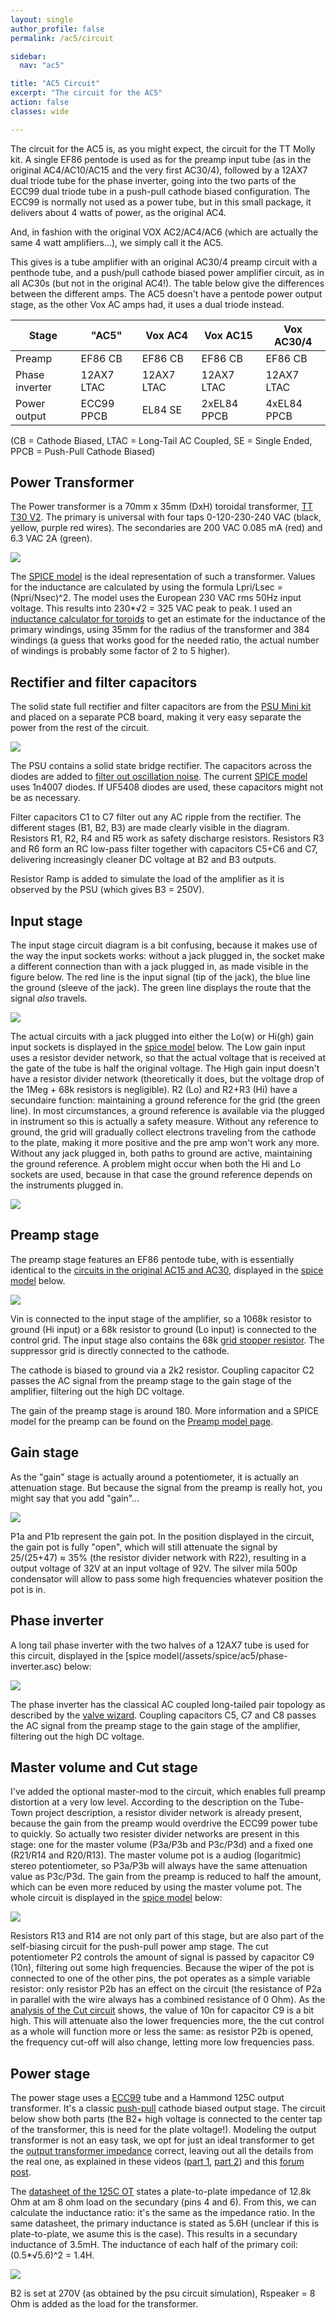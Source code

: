 ```yaml
---
layout: single
author_profile: false
permalink: /ac5/circuit

sidebar:
  nav: "ac5"

title: "AC5 Circuit"
excerpt: "The circuit for the AC5"
action: false
classes: wide

---
```

The circuit for the AC5 is, as you might expect, the circuit for the TT Molly kit. A single EF86 pentode is used as for the preamp input tube (as in the original AC4/AC10/AC15 and the very first AC30/4), followed by a 12AX7 dual triode tube for the phase inverter, going into the two parts of the ECC99 dual triode tube in a push-pull cathode biased configuration. The ECC99 is normally not used as a power tube, but in this small package, it delivers about 4 watts of power, as the original AC4.

And, in fashion with the original VOX AC2/AC4/AC6 (which are actually the same 4 watt amplifiers...), we simply call it the AC5.

This gives is a tube amplifier with an original AC30/4 preamp circuit with a penthode tube, and a push/pull cathode biased power amplifier circuit, as in all AC30s (but not in the original AC4!). The table below give the differences between the different amps. The AC5 doesn't have a pentode power output stage, as the other Vox AC amps had, it uses a dual triode instead.

|Stage|"AC5"|Vox AC4|Vox AC15|Vox AC30/4|
|-----|-----|-------|--------|----------|
|Preamp|EF86 CB|EF86 CB|EF86 CB|EF86 CB|
|Phase inverter|12AX7 LTAC|12AX7 LTAC|12AX7 LTAC|12AX7 LTAC|
|Power output|ECC99 PPCB|EL84 SE|2xEL84 PPCB|4xEL84 PPCB|

(CB = Cathode Biased, LTAC = Long-Tail AC Coupled, SE = Single Ended, PPCB = Push-Pull Cathode Biased)

## Power Transformer

The Power transformer is a 70mm x 35mm (DxH) toroidal transformer, [TT T30 V2](https://www.tube-town.net/ttstore/toroidal-30va-8808.html). The primary is universal with four taps 0-120-230-240 VAC (black, yellow, purple red wires). The secondaries are 200 VAC 0.085 mA (red) and 6.3 VAC 2A (green).

![](/assets/images/ac5/pt.svg)

The [SPICE model](/assets/spice/pt.asc) is the ideal representation of such a transformer. Values for the inductance are calculated by using the formula Lpri/Lsec = (Npri/Nsec)^2. The model uses the European 230 VAC rms 50Hz input voltage. This results into 230*√2 = 325 VAC peak to peak. I used an [inductance calculator for toroids](http://hyperphysics.phy-astr.gsu.edu/hbase/magnetic/indtor.html) to get an estimate for the inductance of the primary windings, using 35mm for the radius of the transformer and 384 windings (a guess that works good for the needed ratio, the actual number of windings is probably some factor of 2 to 5 higher).

## Rectifier and filter capacitors

The solid state full rectifier and filter capacitors are from the [PSU Mini kit](https://www.tube-town.net/info/datenblaetter/kits/kit-psumini-doc.pdf) and placed on a separate PCB board, making it very easy separate the power from the rest of the circuit.

![](/assets/images/ac5/psu.svg)

The PSU contains a solid state bridge rectifier. The capacitors across the diodes are added to [filter out oscillation noise](https://www.vintage-radio.net/forum/showthread.php?p=1126978). The current [SPICE model](/assets/spice/psu.asc) uses 1n4007 diodes. If UF5408 diodes are used, these capacitors might not be as necessary.

Filter capacitors C1 to C7 filter out any AC ripple from the rectifier. The different stages (B1, B2, B3) are made clearly visible in the diagram. Resistors R1, R2, R4 and R5 work as safety discharge resistors. Resistors R3 and R6 form an RC low-pass filter together with capacitors C5+C6 and C7, delivering increasingly cleaner DC voltage at B2 and B3 outputs.

Resistor Ramp is added to simulate the load of the amplifier as it is observed by the PSU (which gives B3 = 250V).

## Input stage

The input stage circuit diagram is a bit confusing, because it makes use of the way the input sockets works: without a jack plugged in, the socket make a different connection than with a jack plugged in, as made visible in the figure below. The red line is the input signal (tip of the jack), the blue line the ground (sleeve of the jack). The green line displays the route that the signal *also* travels.

![](/assets/images/ac5/inputs.png)

The actual circuits with a jack plugged into either the Lo(w) or Hi(gh) gain input sockets is displayed in the [spice model](/assets/spice/ac5/inputs.asc) below. The Low gain input uses a resistor devider network, so that the actual voltage that is received at the gate of the tube is half the original voltage. The High gain input doesn't have a resistor divider network (theoretically it does, but the voltage drop of the 1Meg + 68k resistors is negligible). R2 (Lo) and R2+R3 (Hi) have a secundaire function: maintaining a ground reference for the grid (the green line). In most circumstances, a ground reference is available via the plugged in instrument so this is actually a safety measure. Without any reference to ground, the grid will gradually collect electrons traveling from the cathode to the plate, making it more positive and the pre amp won't work any more. Without any jack plugged in, both paths to ground are active, maintaining the ground reference. A problem might occur when both the Hi and Lo sockets are used, because in that case the ground reference depends on the instruments plugged in.

![](/assets/images/ac5/inputs.svg)

## Preamp stage

The preamp stage features an EF86 pentode tube, with is essentially identical to the [circuits in the original AC15 and AC30](https://www.ampbooks.com/mobile/classic-circuits/vox-ac15/), displayed in the [spice model](/assets/spice/ac5/preamp.asc) below.

![](/assets/images/ac5/preamp.svg)

Vin is connected to the input stage of the amplifier, so a 1068k resistor to ground (Hi input) or a 68k resistor to ground (Lo input) is connected to the control grid. The input stage also contains the 68k [grid stopper resistor](http://www.valvewizard.co.uk/gridstopper.html). The suppressor grid is directly connected to the cathode.

The cathode is biased to ground via a 2k2 resistor. Coupling capacitor C2 passes the AC signal from the preamp stage to the gain stage of the amplifier, filtering out the high DC voltage.

The gain of the preamp stage is around 180. More information and a SPICE model for the preamp can be found on the [Preamp model page](/ac5/preamp-model).

## Gain stage

As the "gain" stage is actually around a potentiometer, it is actually an attenuation stage. But because the signal from the preamp is really hot, you might say that you add "gain"...

![](/assets/images/ac5/gain.svg)

P1a and P1b represent the gain pot. In the position displayed in the circuit, the gain pot is fully "open", which will still attenuate the signal by 25/(25+47) ≈ 35% (the resistor divider network with R22), resulting in a output voltage of 32V at an input voltage of 92V. The silver mila 500p condensator will allow to pass some high frequencies whatever position the pot is in.

## Phase inverter

A long tail phase inverter with the two halves of a 12AX7 tube is used for this circuit, displayed in the [spice model(/assets/spice/ac5/phase-inverter.asc) below:

![](/assets/images/ac5/phase-inverter.svg)

The phase inverter has the classical AC coupled long-tailed pair topology as described by the [valve wizard](http://www.valvewizard.co.uk/acltp.html). Coupling capacitors C5, C7 and C8 passes the AC signal from the preamp stage to the gain stage of the amplifier, filtering out the high DC voltage.

## Master volume and Cut stage

I've added the optional master-mod to the circuit, which enables full preamp distortion at a very low level. According to the description on the Tube-Town project description, a resistor divider network is already present, because the gain from the preamp would overdrive the ECC99 power tube to quickly. So actually two resister divider networks are present in this stage: one for the master volume (P3a/P3b and P3c/P3d) and a fixed one (R21/R14 and R20/R13). The master volume pot is a audiog (logaritmic) stereo potentiometer, so P3a/P3b will always have the same attenuation value as P3c/P3d. The gain from the preamp is reduced to half the amount, which can be even more reduced by using the master volume pot. The whole circuit is displayed in the [spice model](/assets/spice/ac5/master-cut.asc) below:

![](/assets/images/ac5/master-cut.svg)

Resistors R13 and R14 are not only part of this stage, but are also part of the self-biasing circuit for the push-pull power amp stage. The cut potentiometer P2 controls the amount of signal is passed by capacitor C9 (10n), filtering out some high frequencies. Because the wiper of the pot is connected to one of the other pins, the pot operates as a simple variable resistor: only resistor P2b has an effect on the circuit (the resistance of P2a in parallel with the wire always has a combined resistance of 0 Ohm). As the [analysis of the Cut circuit](/ac5/master-cut-model) shows, the value of 10n for capacitor C9 is a bit high. This will attenuate also the lower frequencies more, the the cut control as a whole will function more or less the same: as resistor P2b is opened, the frequency cut-off will also change, letting more low frequencies pass.

## Power stage

The power stage uses a [ECC99](/ac5/ECC99) tube and a Hammond 125C output transformer. It's a classic [push-pull](http://www.valvewizard.co.uk/pp.html) cathode biased output stage. The circuit below show both parts (the B2+ high voltage is connected to the center tap of the transformer, this is need for the plate voltage!). Modeling the output transformer is not an easy task, we opt for just an ideal transformer to get the [output transformer impedance](http://www.radioremembered.org/outimp.htm) correct, leaving out all the details from the real one, as explained in these videos ([part 1](https://youtu.be/no5cyEaZ6tk), [part 2](https://youtu.be/OdULDNLgOYk)) and this [forum post](https://audiokarma.org/forums/index.php?threads/modeling-transformers-in-ltspice.786384/).

The [datasheet of the 125C OT](http://www.hammondmfg.com/pdf/5c0054.pdf) states a plate-to-plate impedance of 12.8k Ohm at am 8 ohm load on the secundary (pins 4 and 6). From this, we can calculate the inductance ratio: it's the same as the impedance ratio. In the same datasheet, the primary inductance is stated as 5.6H (unclear if this is plate-to-plate, we asume this is the case). This results in a secundary inductance of 3.5mH. The inductance of each half of the primary coil: (0.5*√5.6)^2 = 1.4H.

![](/assets/images/ac5/power.svg)

B2 is set at 270V (as obtained by the psu circuit simulation), Rspeaker = 8 Ohm is added as the load for the transformer.
